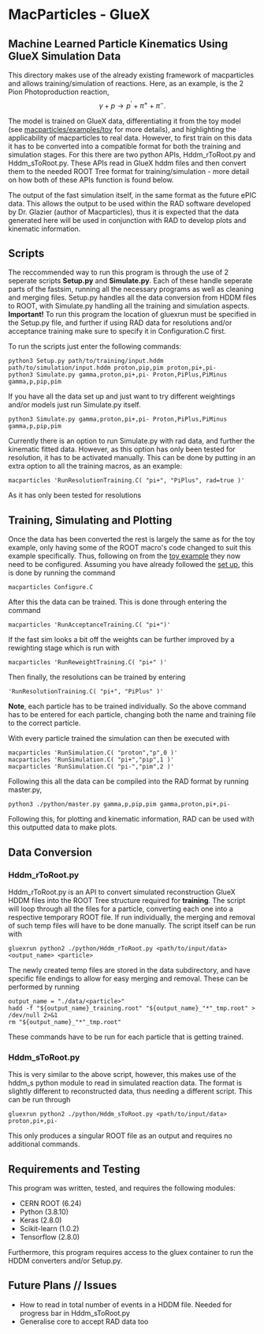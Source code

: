 # MacParticles - GlueX
## Machine Learned Particle Kinematics Using GlueX Simulation Data
This directory makes use of the already existing framework of macparticles and allows training/simulation of reactions. Here, as an example, is the 2 Pion Photoproduction reaction, 
$$ \gamma + p \rightarrow p^{'} + \pi^+ + \pi^-.$$

The model is trained on GlueX data, differentiating it from the toy model (see [<ins>macparticles/examples/toy](../toy/) for more details), and highlighting the applicability of macparticles to real data. However, to first train on this data it has to be converted into a compatible format for both the training and simulation stages. For this there are two python APIs, Hddm_rToRoot.py and Hddm_sToRoot.py. These APIs read in GlueX hddm files and then convert them to the needed ROOT Tree format for training/simulation - more detail on how both of these APIs function is found below.

The output of the fast simulation itself, in the same format as the future ePIC data. This allows the output to be used within the RAD software developed by Dr. Glazier (author of Macparticles), thus it is expected that the data generated here will be used in conjunction with RAD to develop plots and kinematic information.

## Scripts
The reccommended way to run this program is through the use of 2 seperate scripts **Setup.py** and **Simulate.py**. Each of these handle seperate parts of the fastsim, running all the necessary programs as well as cleaning and merging files. Setup.py handles all the data conversion from HDDM files to ROOT, with Simulate.py handling all the training and simulation aspects. **Important!** To run this program the location of gluexrun must be specified in the Setup.py file, and further if using RAD data for resolutions and/or acceptance training make sure to specify it in Configuration.C first.

To run the scripts just enter the following commands:
```
python3 Setup.py path/to/training/input.hddm path/to/simulation/input.hddm proton,pip,pim proton,pi+,pi-
python3 Simulate.py gamma,proton,pi+,pi- Proton,PiPlus,PiMinus gamma,p,pip,pim
```
If you have all the data set up and just want to try different weightings and/or models just run Simulate.py itself.
```
python3 Simulate.py gamma,proton,pi+,pi- Proton,PiPlus,PiMinus gamma,p,pip,pim
```
Currently there is an option to run Simulate.py with rad data, and further the kinematic fitted data. However, as this option has only been tested for resolution, it has to be activated manually. This can be done by putting in an extra option to all the training macros, as an example:
```
macparticles 'RunResolutionTraining.C( "pi+", "PiPlus", rad=true )'
```
As it has only been tested for resolutions

## Training, Simulating and Plotting
Once the data has been converted the rest is largely the same as for the toy example, only having some of the ROOT macro's code changed to suit this example specifically. Thus, following on from the [<ins>toy example](../toy/) they now need to be configured. Assuming you have already followed the [<ins>set up](macparticles/README.md), this is done by running the command
```
macparticles Configure.C
```
After this the data can be trained. This is done through entering the command
```
macparticles 'RunAcceptanceTraining.C( "pi+")'
```
If the fast sim looks a bit off the weights can be further improved by a rewighting stage which is run with
```
macparticles 'RunReweightTraining.C( "pi+" )'
```
Then finally, the resolutions can be trained by entering
```
'RunResolutionTraining.C( "pi+", "PiPlus" )'
```
**Note**, each particle has to be trained individually. So the above command has to be entered for each particle, changing both the name and training file to the correct particle.

With every particle trained the simulation can then be executed with
```
macparticles 'RunSimulation.C( "proton","p",0 )'
macparticles 'RunSimulation.C( "pi+","pip",1 )'
macparticles 'RunSimulation.C( "pi-","pim",2 )'
```
Following this all the data can be compiled into the RAD format by running master.py,
```
python3 ./python/master.py gamma,p,pip,pim gamma,proton,pi+,pi-
``` 
Following this, for plotting and kinematic information, RAD can be used with this outputted data to make plots.
## Data Conversion
### Hddm_rToRoot.py
Hddm_rToRoot.py is an API to convert simulated reconstruction GlueX HDDM files into the ROOT Tree structure required for **training**. The script will loop through all the files for a particle, converting each one into a respective temporary ROOT file. If run individually, the merging and removal of such temp files will have to be done manually. The script itself can be run with
```
gluexrun python2 ./python/Hddm_rToRoot.py <path/to/input/data> <output_name> <particle>
```
The newly created temp files are stored in the data subdirectory, and have specific file endings to allow for easy merging and removal. These can be performed by running
```
output_name = "./data/<particle>"
hadd -f "${output_name}_training.root" "${output_name}_"*"_tmp.root" > /dev/null 2>&1
rm "${output_name}_"*"_tmp.root"
```
These commands have to be run for each particle that is getting trained.
### Hddm_sToRoot.py
This is very similar to the above script, however, this makes use of the hddm_s python module to read in simulated reaction data. The format is slightly different to reconstructed data, thus needing a different script. This can be run through
```
gluexrun python2 ./python/Hddm_sToRoot.py <path/to/input/data> proton,pi+,pi-
```
This only produces a singular ROOT file as an output and requires no additional commands.
## Requirements and Testing
This program was written, tested, and requires the following modules:
- CERN ROOT (6.24)
- Python (3.8.10)
- Keras (2.8.0)
- Scikit-learn (1.0.2)
- Tensorflow (2.8.0)

Furthermore, this program requires access to the gluex container to run the HDDM converters and/or Setup.py.
## Future Plans // Issues
- How to read in total number of events in a HDDM file. Needed for progress bar in Hddm_sToRoot.py
- Generalise core to accept RAD data too